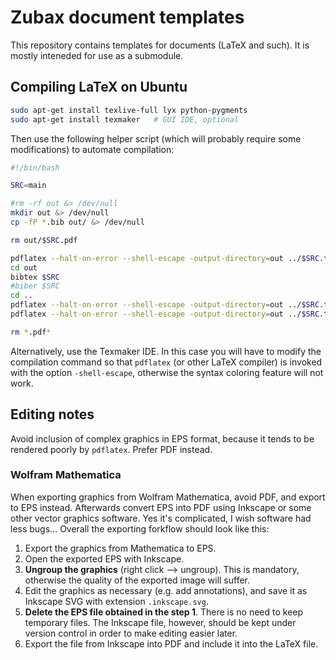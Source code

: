 Zubax document templates
========================

This repository contains templates for documents (LaTeX and such).
It is mostly inteneded for use as a submodule.

## Compiling LaTeX on Ubuntu

```bash
sudo apt-get install texlive-full lyx python-pygments
sudo apt-get install texmaker   # GUI IDE, optional
```

Then use the following helper script (which will probably require some modifications) to automate compilation:

```bash
#!/bin/bash

SRC=main

#rm -rf out &> /dev/null
mkdir out &> /dev/null
cp -fP *.bib out/ &> /dev/null

rm out/$SRC.pdf

pdflatex --halt-on-error --shell-escape -output-directory=out ../$SRC.tex
cd out
bibtex $SRC
#biber $SRC
cd ..
pdflatex --halt-on-error --shell-escape -output-directory=out ../$SRC.tex
pdflatex --halt-on-error --shell-escape -output-directory=out ../$SRC.tex

rm *.pdf*
```

Alternatively, use the Texmaker IDE.
In this case you will have to modify the compilation command so that `pdflatex` (or other LaTeX compiler)
is invoked with the option `-shell-escape`, otherwise the syntax coloring feature will not work.

## Editing notes

Avoid inclusion of complex graphics in EPS format, because it tends to be rendered poorly by `pdflatex`.
Prefer PDF instead.

### Wolfram Mathematica

When exporting graphics from Wolfram Mathematica, avoid PDF, and export to EPS instead.
Afterwards convert EPS into PDF using Inkscape or some other vector graphics software.
Yes it's complicated, I wish software had less bugs...
Overall the exporting forkflow should look like this:

1. Export the graphics from Mathematica to EPS.
2. Open the exported EPS with Inkscape.
3. **Ungroup the graphics** (right click --> ungroup).
This is mandatory, otherwise the quality of the exported image will suffer.
3. Edit the graphics as necessary (e.g. add annotations), and
save it as Inkscape SVG with extension `.inkscape.svg`.
4. **Delete the EPS file obtained in the step 1**. There is no need to keep temporary files.
The Inkscape file, however, should be kept under version control in order to make editing easier later.
5. Export the file from Inkscape into PDF and include it into the LaTeX file.
